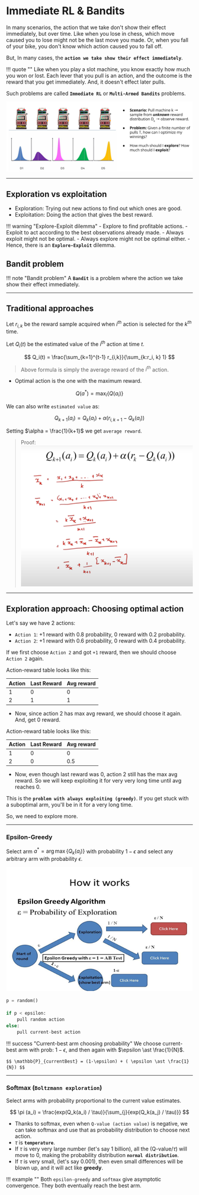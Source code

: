 # Immediate RL & Bandits

In many scenarios, the action that we take don't show their effect immediately, but over time. Like when you lose in chess, which move caused you to lose might not be the last move you made. Or, when you fall of your bike, you don't know which action caused you to fall off.

But, In many cases, the **`action we take show their effect immediately`**.

!!! quote ""
    Like when you play a slot machine, you know exactly how much you won or lost. Each lever that you pull is an action, and the outcome is the reward that you get immediately. And, it doesn't effect later pulls.

Such problems are called **`Immediate RL`** or **`Multi-Armed Bandits`** problems.

![multi-armed-bandit](../images/01-intro/multi-armed-bandit.png)

---

## Exploration vs exploitation

- Exploration: Trying out new actions to find out which ones are good.
- Exploitation: Doing the action that gives the best reward.

!!! warning "Explore-Exploit dilemma"
    - Explore to find profitable actions.
    - Exploit to act according to the best observations already made.
    - Always exploit might not be optimal.
    - Always explore might not be optimal either.
    - Hence, there is an **`Explore-Exploit`** dilemma.

## Bandit problem

!!! note "Bandit problem"
    A **`Bandit`** is a problem where the action we take show their effect immediately.

---

## Traditional approaches

Let $r_{i,k}$ be the reward sample acquired when $i^{th}$ action is selected for the $k^{th}$ time.

Let $Q_i(t)$ be the estimated value of the $i^{th}$ action at time $t$.

$$
Q_i(t) = \frac{\sum_{k=1}^{t-1} r_{i,k}}{\sum_{k:r_i, k} 1}
$$

> Above formula is simply the average reward of the $i^{th}$ action.

- Optimal action is the one with the maximum reward.

$$
Q (a^{*}) = \max_{i} \{ Q ( a_{i} ) \}
$$

We can also write `estimated value` as:

$$
Q_{k+1} (a_{i}) = Q_{k} (a_{i}) + \alpha (r_{i,k+1} - Q_{k} (a_{i}))
$$

Setting $\alpha = \frac{1}{k+1}$ we get `average reward`.

> Proof:
> ![average-reward](../images/01-intro/estimated-reward-proof.png)

---

## Exploration approach: Choosing optimal action

Let's say we have 2 actions:

- `Action 1`: +1 reward with 0.8 probability, 0 reward with 0.2 probability.
- `Action 2`: +1 reward with 0.6 probability, 0 reward with 0.4 probability.

If we first choose `Action 2` and got `+1` reward, then we should choose `Action 2` again.

Action-reward table looks like this:

| Action | Last Reward | Avg reward |
|--------|--------|------------|
| 1      | 0      | 0          |
| 2      | 1      | 1          |

- Now, since action 2 has max avg reward, we should choose it again. And, get 0 reward.

Action-reward table looks like this:

| Action | Last Reward | Avg reward |
|--------|--------|------------|
| 1      | 0      | 0          |
| 2      | 0      | 0.5         |

- Now, even though last reward was 0, action 2 still has the max avg reward. So we will keep exploiting it for very very long time until avg reaches 0.

This is the **`problem with always exploiting (greedy)`**. If you get stuck with a suboptimal arm, you'll be in it for a very long time.

So, we need to explore more.

---

### Epsilon-Greedy

Select arm $a^* = \arg \max \{ Q_k(a_i) \}$ with probability $1-\epsilon$ and select any arbitrary arm with probability  $\epsilon$.

![epsilon greedy](../images/01-intro/epsilon-greedy.png)

```python
p = random()

if p < epsilon:
    pull random action
else:
    pull current-best action
```

!!! success "Current-best arm choosing probability"
    We choose current-best arm with prob: $1-\epsilon$, and then again with $\epsilon \ast \frac{1}{N}$.

    $$ \mathbb{P}_{currentBest} = (1-\epsilon) + ( \epsilon \ast \frac{1}{N}) $$

---

### Softmax (`Boltzmann exploration`)

Select arms with probability proportional to the current value estimates.

$$
\pi (a_i) = \frac{exp(Q_k(a_i) / \tau)}{\sum_{j}{exp(Q_k(a_j) / \tau)}}
$$

- Thanks to softmax, even when `Q-value (action value)` is negative, we can take softmax and use that as probability distribution to choose next action.
- $\tau$ is **`temperature`**.
- If $\tau$ is very very large number (let's say 1 billion), all the (Q-value/$\tau$) will move to 0, making the probability distribution **`normal distribution`**.
- If $\tau$ is very small, (let's say 0.001), then even small differences will be blown up, and it will act like **greedy**.

!!! example ""
    Both `epsilon-greedy` and `softmax` give asymptotic convergence. They both eventually reach the best arm.
